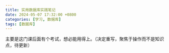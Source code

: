 ```yaml
---
title: 实用数据库实践笔记
date: 2024-05-07 17:32:00 +0800
categories: [学习, 数据库]
tags: [数据库]
---
```


主要是这门课后面有个考试，想必能用得上。（决定重写，聚焦于操作而不是知识点，待更新）